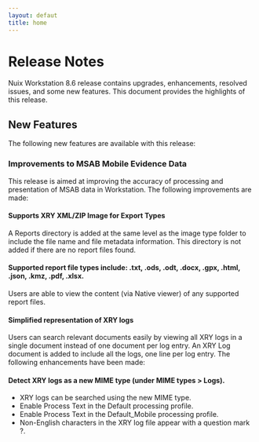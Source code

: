 ```yaml
---
layout: defaut
title: home
---
```


# Release Notes

Nuix Workstation 8.6 release contains upgrades, enhancements, resolved issues, and some new features. This document provides the highlights of this release.


## New Features
The following new features are available with this release:

### Improvements to MSAB Mobile Evidence Data  
This release is aimed at improving the accuracy of processing and presentation of MSAB data in Workstation. The following improvements are made:


#### Supports XRY XML/ZIP Image for Export Types
A Reports directory is added at the same level as the image type folder to include the file name and file metadata information. This directory is not added if there are no report files found.

#### Supported report file types include: .txt, .ods, .odt, .docx, .gpx, .html, .json, .kmz, .pdf, .xlsx.
Users are able to view the content (via Native viewer) of any supported report files.  


#### Simplified representation of XRY logs 
Users can search relevant documents easily by viewing all XRY logs in a single document instead of one document per log entry. An XRY Log document is added to include all the logs, one line per log entry. The following enhancements have been made:

#### Detect XRY logs as a new MIME type (under MIME types > Logs).
* XRY logs can be searched using the new MIME type.
* Enable Process Text in the Default processing profile.
* Enable Process Text in the Default_Mobile processing profile. 
* Non-English characters in the XRY log file appear with a question mark ?. 
